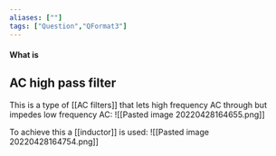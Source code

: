 ```yaml
---
aliases: [""]
tags: ["Question","QFormat3"]
---
```


#### What is
## AC high pass filter
This is a type of [[AC filters]] that lets high frequency AC through but impedes low frequency AC:
![[Pasted image 20220428164655.png]]

To achieve this a [[inductor]] is used:
![[Pasted image 20220428164754.png]]


